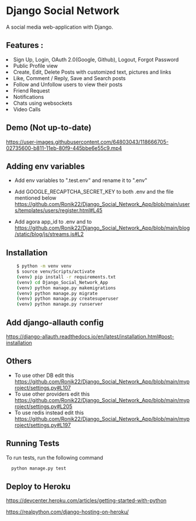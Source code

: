 # Django Social Network

A social media web-application with Django.

## Features :

<li>Sign Up, Login, OAuth 2.0(Google, Github), Logout, Forgot Password</li>
<li>Public Profile view</li>
<li>Create, Edit, Delete Posts with customized text, pictures and links</li>
<li>Like, Comment / Reply, Save and Search posts</li>
<li>Follow and Unfollow users to view their posts</li>
<li>Friend Request</li>
<li>Notifications</li>
<li>Chats using websockets</li>
<li>Video Calls</li>

## Demo (Not up-to-date)


https://user-images.githubusercontent.com/64803043/118666705-02735600-b811-11eb-80f9-445bbe6e55c9.mp4


## Adding env variables

- Add env variables to ".test.env" and rename it to ".env"

- Add GOOGLE_RECAPTCHA_SECRET_KEY to both .env and the file mentioned below https://github.com/Ronik22/Django_Social_Network_App/blob/main/users/templates/users/register.html#L45

- Add agora app_id to .env and to https://github.com/Ronik22/Django_Social_Network_App/blob/main/blog/static/blog/js/streams.js#L2

## Installation

```bash
    $ python -m venv venv
    $ source venv/Scripts/activate
    (venv) pip install -r requirements.txt
    (venv) cd Django_Social_Network_App
    (venv) python manage.py makemigrations
    (venv) python manage.py migrate
    (venv) python manage.py createsuperuser
    (venv) python manage.py runserver
```


## Add django-allauth config

https://django-allauth.readthedocs.io/en/latest/installation.html#post-installation

## Others

- To use other DB edit this https://github.com/Ronik22/Django_Social_Network_App/blob/main/myproject/settings.py#L107
- To use other providers edit this https://github.com/Ronik22/Django_Social_Network_App/blob/main/myproject/settings.py#L205
- To use redis instead edit this https://github.com/Ronik22/Django_Social_Network_App/blob/main/myproject/settings.py#L197

## Running Tests

To run tests, run the following command

```bash
  python manage.py test
```

## Deploy to Heroku

https://devcenter.heroku.com/articles/getting-started-with-python

https://realpython.com/django-hosting-on-heroku/
